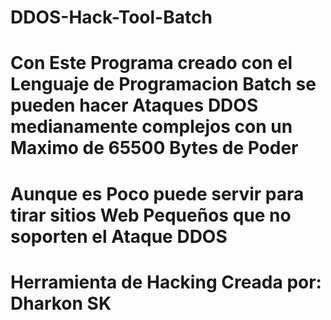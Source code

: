 # DDOS-Hack-Tool-Batch
# Con Este Programa creado con el Lenguaje de Programacion Batch se pueden hacer Ataques DDOS medianamente complejos con un Maximo de 65500 Bytes de Poder
# Aunque es Poco puede servir para tirar sitios Web Pequeños que no soporten el Ataque DDOS

# Herramienta de Hacking Creada por: Dharkon SK
